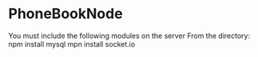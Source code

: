 # PhoneBookNode
You must include the following modules on the server
From the directory: 
  npm install mysql
  mpn install socket.io
